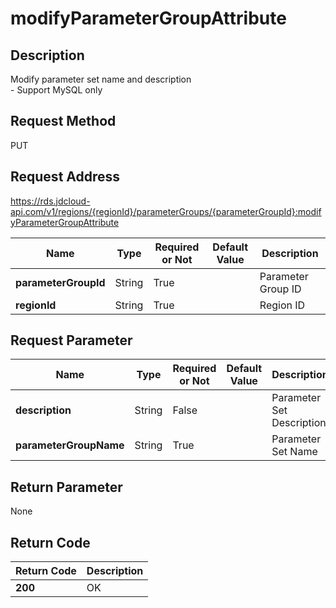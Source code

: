 # modifyParameterGroupAttribute


## Description
Modify parameter set name and description<br>- Support MySQL only

## Request Method
PUT

## Request Address
https://rds.jdcloud-api.com/v1/regions/{regionId}/parameterGroups/{parameterGroupId}:modifyParameterGroupAttribute

|Name|Type|Required or Not|Default Value|Description|
|---|---|---|---|---|
|**parameterGroupId**|String|True| |Parameter Group ID|
|**regionId**|String|True| |Region ID|

## Request Parameter
|Name|Type|Required or Not|Default Value|Description|
|---|---|---|---|---|
|**description**|String|False| |Parameter Set Description|
|**parameterGroupName**|String|True| |Parameter Set Name|


## Return Parameter
None


## Return Code
|Return Code|Description|
|---|---|
|**200**|OK|
